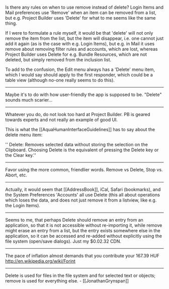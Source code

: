 Is there any rules on when to use remove instead of delete? Login Items and Mail preferences use 'Remove' when an item can be removed from a list, but e.g. Project Builder uses 'Delete' for what to me seems like the same thing.

If I were to formulate a rule myself, it would be that 'delete' will not only remove the item from the list, but the item will disappear, i.e. one cannot just add it again (as is the case with e.g. Login Items), but e.g. in Mail it uses remove about removing filter rules and accounts, which are lost, whereas Project Builder uses Delete for e.g. Bundle Resources, which are not deleted, but simply removed from the inclusion list.

To add to the confusion, the Edit menu always has a 'Delete' menu item, which I would say should apply to the first responder, which could be a table view (although no-one really seems to do this).

----

Maybe it's to do with how user-friendly the app is supposed to be. "Delete" sounds much scarier...

----

Whatever you do, do not look too hard at Project Builder. PB is geared towards experts and not really an example of good UI.

This is what the [[AquaHumanInterfaceGuidelines]] has to say about the delete menu item:

'' Delete: Removes selected data without storing the selection on the Clipboard.  Choosing Delete is the equivalent of pressing the Delete key or the Clear key.''

----

Favor using the more common, friendlier words.  Remove vs Delete, Stop vs. Abort, etc.

----

Actually, it would seem that [[AddressBook]], iCal, Safari (bookmarks), and the System Preferences 'Accounts' all use Delete (this all about operations which loses the data, and does not just remove it from a listview, like e.g. the Login Items).

----

Seems to me, that perhaps Delete should remove an entry from an application, so that it is not accessible without re-importing it, while remove might erase an entry from a list, but the entry exists somewhere else in the application, so it can be accessed and re-added without explicitly using the file system (open/save dialogs). Just my $0.02.32 CDN.

----

The pace of inflation almost demands that you contribute your 167.39 HUF  http://en.wikipedia.org/wiki/Forint

----

Delete is used for files in the file system and for selected text or objects; remove is used for everything else. - [[JonathanGrynspan]]